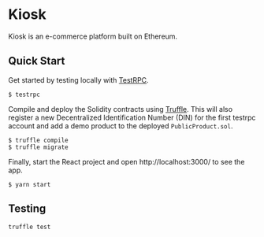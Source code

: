 # Kiosk

Kiosk is an e-commerce platform built on Ethereum.

## Quick Start

Get started by testing locally with [TestRPC](https://github.com/ethereumjs/testrpc).

```
$ testrpc
```

Compile and deploy the Solidity contracts using [Truffle](http://truffleframework.com/). This will also register a new Decentralized Identification Number (DIN) for the first testrpc account and add a demo product to the deployed `PublicProduct.sol`.

```
$ truffle compile
$ truffle migrate
```

Finally, start the React project and open http://localhost:3000/ to see the app.

```
$ yarn start
```
## Testing
```
truffle test
```

